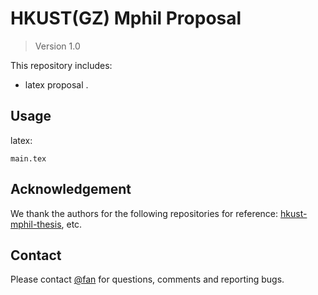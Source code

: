 # HKUST(GZ) Mphil Proposal



> Version 1.0

This repository includes:
- latex proposal .



## Usage

latex:
```
main.tex

```




## Acknowledgement
We thank the authors for the following repositories for  reference:
[hkust-mphil-thesis](https://github.com/wenbinf/hkust-mphil-thesis), etc.

## Contact
Please contact [@fan](https://github.com/luckyfan-cs) for questions, comments and reporting bugs.
